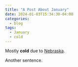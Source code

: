 ```yaml
---
title: "A Post About January"
date: 2024-01-03T15:34:30-04:00
categories:
  - blog
tags:
  - January
  - cold
---
```


Mostly **cold** due to [Nebraska](http://www.nebraska.gov).

Another sentence.